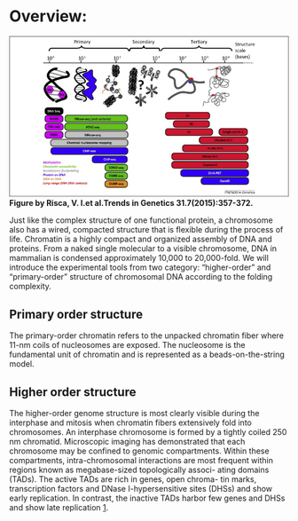 # Overview:
![](/assets/overview.JPG)
**Figure by Risca, V. I.et al.Trends in Genetics 31.7(2015):357-372.**

Just like the complex structure of one functional protein, a chromosome also has a wired, compacted structure that is flexible during the process of life. Chromatin is a highly compact and organized assembly of DNA and proteins. From a naked single molecular to a visible chromosome, DNA in mammalian is condensed approximately 10,000 to 20,000-fold. We will introduce the experimental tools from two category: “higher-order” and “primary-order” structure of chromosomal DNA according to the folding complexity. 

## Primary order structure
The primary-order chromatin refers to the unpacked chromatin fiber where 11-nm coils of nucleosomes are exposed. The nucleosome is the fundamental unit of chromatin and is represented as a beads-on-the-string model. 

## Higher order structure
The higher-order genome structure is most clearly visible during the interphase and mitosis when chromatin fibers extensively fold into chromosomes. An interphase chromosome is formed by a tightly coiled 250 nm chromatid. Microscopic imaging has demonstrated that each chromosome may be confined to genomic compartments. Within these compartments, intra-chromosomal interactions are most frequent within regions known as megabase-sized topologically associ- ating domains (TADs). The active TADs are rich in genes, open chroma- tin marks, transcription factors and DNase I-hypersensitive sites (DHSs) and show early replication. In contrast, the inactive TADs harbor few genes and DHSs and show late replication [1](https://doi.org/10.1016/j.csbj.2018.02.003).




